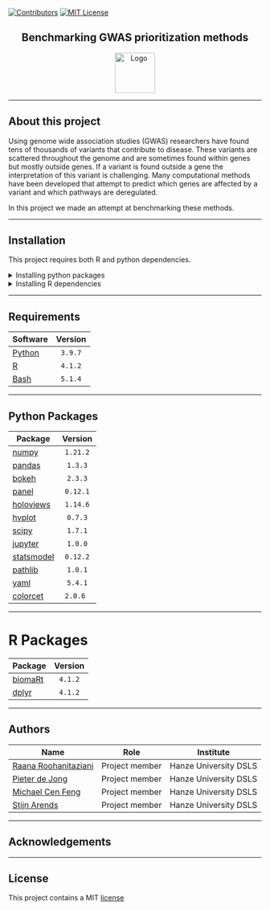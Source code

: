 [![Contributors][contributors-shield]][contributors-url]
[![MIT License][license-shield]][license-url]

<div align="center">
<h2 align="center">Benchmarking GWAS prioritization methods</h3>
  <a href="https://github.com/othneildrew/Best-README-Template">
    <img src="images/logo.png" alt="Logo" width="80" height="80">
  </a>
</div>


* * *
## About this project

Using genome wide association studies (GWAS) researchers have
found tens of thousands of variants that contribute to disease.
These variants are scattered throughout the genome and are
sometimes found within genes but mostly outside genes. If a
variant is found outside a gene the interpretation of this variant
is challenging. Many computational methods have been
developed that attempt to predict which genes are affected by a
variant and which pathways are deregulated. 

In this project we made an attempt at benchmarking these methods. 


* * *
## Installation

This project requires both R and python dependencies.

<details>
  <summary>Installing python packages</summary>
  
  #### Single install
The easiest way to install all the required packages is via conda or pip. How to install conda on your system can be found [here](https://docs.anaconda.com/anaconda/install/index.html).

To create a new environment which contains all the required packages plus the right version run the following code:

```bash
  conda env create -f install/environment.yml
```

This will create a new environment named `benchmark-gwas-prio` which can be used to run this repository.

or:

```bash
  pip install -r install/requirements.txt
```

> NOTE: the environment.yml and requirements.txt are located in the install/ directory [here](install/).

#### Multiple installs
An other option is to install each package seperately, either with conda or pip.

conda:
```bash
  conda install <PACKAGE>=<VERSION>
```

pip
```bash
  pip install <PACKAGE>==<VERSION>
```

> NOTE: make sure to use the correct versions, which are listed [here](#python-packages).
  
</details>

<details>
  <summary>Installing R dependencies</summary>

  To install packages in R use the following code:

  ```R
  install.packages('<PACKAGE>')
  ```

  > NOTE: all R dependencies are listed [here](#r-packages)
  </details>



* * *
## Requirements
| Software                                     | Version  |
| -------------------------------------------- | :------: |
| [Python](https://www.python.org/)            | `3.9.7`  | 
| [R](https://www.r-project.org/)              | `4.1.2`  |
| [Bash](https://www.gnu.org/software/bash/)   | `5.1.4`  |

* * *
## Python Packages

| Package                                              | Version  |
| ---------------------------------------------------- | :------: |
| [numpy](https://numpy.org/)                          | `1.21.2` |
| [pandas](https://pandas.pydata.org/)                 | `1.3.3`  |
| [bokeh](https://bokeh.org/)                          | `2.3.3`  |
| [panel](https://panel.holoviz.org/)                  | `0.12.1` |
| [holoviews](https://holoviews.org/)                  | `1.14.6` |
| [hvplot](https://hvplot.holoviz.org/)                | `0.7.3`  |
| [scipy](https://scipy.org/)                          | `1.7.1`  |
| [jupyter](https://jupyter.org/)                      | `1.0.0`  |
| [statsmodel](https://www.statsmodels.org/)           | `0.12.2` |
| [pathlib](https://pathlib.readthedocs.io/en/pep428/) | `1.0.1`  |
| [yaml](https://pyyaml.org/)                          | `5.4.1`  |
| [colorcet](https://colorcet.holoviz.org/)            | `2.0.6 ` |

* * *
# R Packages

| Package                                               | Version  |
| ----------------------------------------------------- | :------: |
| [biomaRt](http://www.biomart.org/)                    | `4.1.2`  |
| [dplyr](https://dplyr.tidyverse.org/)                 | `4.1.2`  |

* * *
## Authors

| Name                                                        | Role           | Institute             |
| ------------------------------------------------------------| :------------: | :-------------------: |
| [Raana Roohanitaziani](mailto:r.roohanitaziani@st.hanze.nl) | Project member | Hanze University DSLS |
| [Pieter de Jong](mailto:p.w.j.de.jong@st.hanze.nl)          | Project member | Hanze University DSLS |
| [Michael Cen Feng](mailto:m.cen.feng@st.hanze.nl)           | Project member | Hanze University DSLS |
| [Stijn Arends](mailto:s.arends@st.hanze.nl)                 | Project member | Hanze University DSLS |

* * *
## Acknowledgements



* * *
## License

This project contains a MIT [license](./LICENSE.md)


<!-- MARKDOWN LINKS & IMAGES -->
<!-- https://www.markdownguide.org/basic-syntax/#reference-style-links -->
[contributors-shield]: https://img.shields.io/github/contributors/molgenis/benchmark-gwas-prio.svg?style=for-the-badge
[contributors-url]: https://github.com/molgenis/benchmark-gwas-prio/graphs/contributors
[license-shield]: https://img.shields.io/github/license/molgenis/benchmark-gwas-prio.svg?style=for-the-badge
[license-url]: https://github.com/molgenis/benchmark-gwas-prio/blob/master/LICENSE.md
